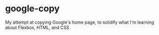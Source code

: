 # google-copy
My attempt at copying Google's home page, to solidify what I'm learning about Flexbox, HTML, and CSS
